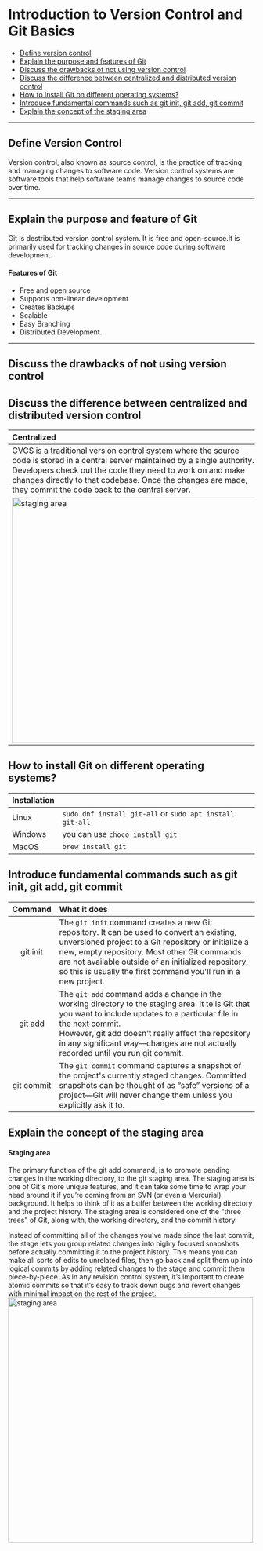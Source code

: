 # Introduction to Version Control and Git Basics
- [Define version control](#define-version-control) 
- [Explain the purpose and features of Git](#explain-the-purpose-and-feature-of-git)
- [Discuss the drawbacks of not using version control](#discuss-the-drawbacks-of-not-using-version-control)
- [Discuss the difference between centralized and distributed version control](#discuss-the-difference-between-centralized-and-distributed-version-control)
- [How to install Git on different operating systems?](#how-to-install-git-on-different-operating-systems)
- [Introduce fundamental commands such as git init, git add, git commit](#introduce-fundamental-commands-such-as-git-init-git-add-git-commit)
- [Explain the concept of the staging area](#explain-the-concept-of-the-staging-area)
***
## Define Version Control
Version control, also known as source control, is the practice of tracking and managing changes to software code. 
Version control systems are software tools that help software teams manage changes to source code over time.
***
## Explain the purpose and feature of Git
Git is destributed version control system. It is free and open-source.It is primarily used for tracking changes in source code during software development.
#### Features of Git
- Free and open source
- Supports non-linear development
- Creates Backups
- Scalable 
- Easy Branching
- Distributed Development.
***
## Discuss the drawbacks of not using version control

## Discuss the difference between centralized and distributed version control
| Centralized | Distributed  |
|:---|:---|
|CVCS is a traditional version control system where the source code is stored in a central server maintained by a single authority. Developers check out the code they need to work on and make changes directly to that codebase. Once the changes are made, they commit the code back to the central server.| DVCS is an evolution of version control systems that address the limitations of CVCS by allowing developers to create local copies of the code repository, complete with the entire history. Each developer has a full copy of the repository on their local machine, including the change history.|
|<img src="https://media.licdn.com/dms/image/D5612AQFqbZTR8Q1V5A/article-inline_image-shrink_1500_2232/0/1696544144712?e=1712793600&v=beta&t=14uufiOn78XzZHdCOqewrW5TiynqWdbhNzEV-J8Ox4s" alt="staging area" style="width:500px;"/>|<img src="https://media.licdn.com/dms/image/D5612AQF7c-D-KQtdxQ/article-inline_image-shrink_1500_2232/0/1696544158348?e=1712793600&v=beta&t=U7wXbLlV4uBsGY-0xB0VERaTFfhlOuohck51_4O3nqE" alt="staging area" style="width:500px;"/> |

## How to install Git on different operating systems?
|Installation| |
|:---|:---|
|Linux|`sudo dnf install git-all` or `sudo apt install git-all`|
|Windows|you can use `choco install git`|
|MacOS|`brew install git`|
## Introduce fundamental commands such as git init, git add, git commit
|Command|What it does|
|:---:|:---|
|git init|The `git init` command creates a new Git repository. It can be used to convert an existing, unversioned project to a Git repository or initialize a new, empty repository. Most other Git commands are not available outside of an initialized repository, so this is usually the first command you'll run in a new project.|
|git add|The `git add` command adds a change in the working directory to the staging area. It tells Git that you want to include updates to a particular file in the next commit.<br> However, git add doesn't really affect the repository in any significant way—changes are not actually recorded until you run git commit.|
|git commit|The `git commit` command captures a snapshot of the project's currently staged changes. Committed snapshots can be thought of as “safe” versions of a project—Git will never change them unless you explicitly ask it to.|

## Explain the concept of the staging area
#### Staging area 
The primary function of the git add command, is to promote pending changes in the working directory, to the git staging area. The staging area is one of Git's more unique features, and it can take some time to wrap your head around it if you’re coming from an SVN (or even a Mercurial) background. It helps to think of it as a buffer between the working directory and the project history. The staging area is considered one of the "three trees" of Git, along with, the working directory, and the commit history.

Instead of committing all of the changes you've made since the last commit, the stage lets you group related changes into highly focused snapshots before actually committing it to the project history. This means you can make all sorts of edits to unrelated files, then go back and split them up into logical commits by adding related changes to the stage and commit them piece-by-piece. As in any revision control system, it’s important to create atomic commits so that it’s easy to track down bugs and revert changes with minimal impact on the rest of the project.
<img src="https://www.devopsuniversity.org/wp-content/uploads/2021/01/git-repository.jpg" alt="staging area"  align="center" style="width:500px;"/>

